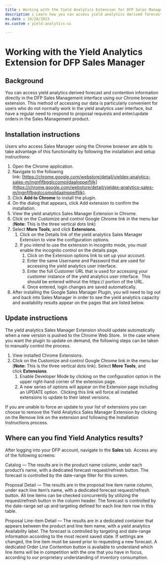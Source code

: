 ```yaml
---
title : Working with the Yield Analytics Extension for DFP Sales Manager
description : Learn how you can access yield analytics derived forecast and contention information directly in the DFP Sales Management interface using our Chrome browser extension.
ms.date : 10/28/2023
ms.custom : yield-analytics-ui

---
```



# Working with the Yield Analytics Extension for DFP Sales Manager

## Background

You can access yield analytics derived forecast and contention
information directly in the DFP Sales Management interface using our
Chrome browser extension. This method of accessing our data is
particularly convenient for users who do not normally work in the yield
analytics user interface, but have a regular need to respond to proposal
requests and enter/update orders in the Sales Management product.

## Installation instructions

Users who access Sales Manager using the Chrome browser are able to take
advantage of this functionality by following the installation and setup
instructions:

1. Open the Chrome application.
1. Navigate to the following link: [https://chrome.google.com/webstore/detail/yieldex-analytics-sales-m/ingnfjfbgglccomoildaalnppeifljlk](https://chrome.google.com/webstore/detail/yieldex-analytics-sales-m/ingnfjfbgglccomoildaalnppeifljlk).
1. Click **Add to Chrome** to install the
    plugin.
1. On the dialog that appears, click Add extension to confirm the installation.
1. View the yield analytics Sales Manager Extension in Chrome.
1. Click on the Customize and control Google Chrome link in the menu bar (<b>Note:</b> This is the three vertical dots link)
1. Select **More Tools**, and click **Extensions**.
    1. Click on the Details link of the yield analytics Sales Manager
        Extension to view the configuration options.
    1. If you intend to use the extension in incognito mode, you must
        enable the incognito control on the details page.
        1. Click on the Extension options link to set up your account.
        1. Enter the same Username and Password that are used for
            accessing the yield analytics user interface.
        1. Enter the full Customer URL that is used for accessing your
            customer instance of the yield analytics user interface. 
            This should be entered without the https:// portion of the
            URL.
        1. Once entered, login changes are saved automatically.
1. After installing the Google Sales Manager Plugin, you will need to
    log out and back into Sales Manager in order to see the yield
    analytics capacity and availability results appear on the pages that
    are listed below.

## Update instructions

The yield analytics Sales Manager Extension should update automatically
when a new version is pushed to the Chrome Web Store.  In the case where
you want the plugin to update on demand, the following steps can be
taken to manually control the process.

1. View installed Chrome Extensions.
1. Click on the Customize and control Google Chrome link in the menu
    bar (<b>Note:</b> This is the three vertical dots link).
    Select **More Tools**, and
    click **Extensions**.
    1. Enable Developer Mode by clicking on the configuration option in
        the upper right-hand corner of the extension page.
    1. A new series of options will appear on the Extension page
        including an UPDATE option.  Clicking this link will force all
        installed extensions to update to their latest versions.

If you are unable to force an update to your list of extensions you can
choose to remove the Yield Analytics Sales Manager Extension by clicking
on the Remove link on the extension and following the Installation
Instructions process.

## Where can you find Yield Analytics results?

After logging into your DFP account, navigate to the **Sales** tab. Access any of the following screens:

Catalog — The results are in the product name column, under each
product’s name, with a dedicated forecast request/refresh button. The
forecast is controlled by the date-range filter for this screen.

Proposal Detail — The results are in the proposal line item name column,
under each line item’s name, with a dedicated forecast request/refresh
button. All line items can be checked concurrently by utilizing the
request/refresh button in the column header. The forecast is controlled
by the date-range set up and targeting defined for each line item row in
this table.

Proposal Line-item Detail — The results are in a dedicated container
that appears between the product and line item name, with a yield
analytics Availability label. The forecast is controlled by targeting
and date-range information according to the most recent saved state. If
settings are changed, the line item must be saved prior to requesting a
new forecast. A dedicated Order Line Contention button is available to
understand which line items will be in competition with the one that you
have in focus, according to our proprietary understanding of inventory
consumption.
